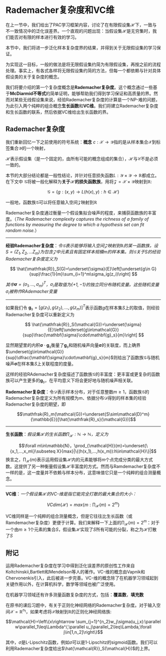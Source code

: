 Rademacher复杂度和VC维
===============================

在上一节中，我们给出了PAC学习框架内容，讨论了在有限假设集$\mathcal{H}$下，一致与不一致情况中的泛化误差界。一个直观的问题出现：当假设集$\mathcal{H}$是无穷集时，我们能否对有限的样本进行有效的学习。

本节中，我们将进一步泛化样本复杂度界的结果，并得到关于无限假设集的学习保证。

为实现这一目标，一般的做法是将无限假设集约简为有限假设集，再按之前的流程处理。事实上，有各式各样将无限假设集约简的方法，但每一个都依赖与针对具体假设类的关于复杂度的概念。

我们将要介绍的第一个复杂度概念是**Rademacher复杂度**。这个概念通过一些基于**McDiarmid不等式**的简单证明，能够帮助我们得到学习保证和高质量的界。然而对某些无线假设集来说，经验Rademacher复杂度的计算是一个NP-难的问题，为此引入两个纯粹的组合概念**生长函数**和**VC维**。我们将建立Rademacher复杂度和生长函数的联系，然后依据VC维给出生长函数的界。


Rademacher复杂度
--------------------------------
我们重新回忆一下之前使用的符号系统：**概念** $c:\mathcal{X}\rightarrow\mathcal{Y}$指的是从样本集合$\mathcal{X}$到标签集合$\mathcal{Y}$的一个映射，

$\mathcal{H}$表示假设集（是一个固定的，由所有可能的概念组成的集合），$\mathcal{H}$与$\mathcal{C}$不是必须一致的。

本节的大部分结论都是一般性结论，并针对任意损失函数$L:\mathcal{Y}\times\mathcal{Y}\rightarrow\mathbb{R}$都成立。在下文中
$\mathcal{G}$将被一般化解释为**关于$\mathcal{H}$的损失函数族**，用将$\mathcal{Z}=\mathcal{X}\times\mathcal{Y}$映射到$\mathbb{R}:$

$$
\mathcal{G}=\{g:(x,y)\rightarrow L(h(x),y):h\in\mathcal{H}\}
$$

一般地，函数族$\mathcal{G}$可以将任意输入空间$\mathcal{Z}$映射到$\mathbb{R}$

Rademacher复杂度通过衡量一个假设集拟合噪声的程度，来捕获函数族的丰富度。（*The Rademacher complexity captures the richness of a family of functions by
measuring the degree to which a hypothesis set can fit random noise.*）

---------------------------------
**经验Rademacher复杂度**：*令$\mathcal{G}$表示能够将输入空间$\mathcal{Z}$映射到$\mathbb{R}$的某一函数族，设$S=(Z_1,Z_2,...Z_m)$为包含$\mathcal{Z}$中元素且有固定样本规模$m$的样本集。则$\mathcal{G}$关于$S$的经验Rademacher复杂度定义为*

$$
\hat{\mathfrak{R}}_S(G)=\underset{\sigma}{E}\left[\underset{g\in G}{sup}\frac{1}{m}\sum_{i=1}^m\sigma_ig(z_i)\right]
$$

*其中$\mathbf{\sigma}=(\sigma_1,...,\sigma_m)^T$，$\sigma_i$是取值为$\{+1,-1\}$的独立同分布随机变量。这些随机变量$\sigma_i$被称作RAdemacher变量*

------------------------------------------

如果我们令 $\mathbf{g}_s=[g(z_1),g(z_2),...,g(z_m)]^T$表示函数$g$在样本集$S$上的取值，则经验Rademacher复杂度可以重新定义为

$$
\hat{\mathfrak{R}}_S(\mathcal{G})=\underset{\sigma}{E}\left[\underset{g\in\mathcal{G}}{sup}\frac{\mathbf{\sigma}\cdot\mathbf{g}_s}{m}\right]
$$

显然期望里的内积$\mathbf{\sigma}\cdot\mathbf{g}_s$衡量了$\mathbf{g}_s$和随机噪声向量$\mathbf{\sigma}$的关联度，而上确界$\underset{g\in\mathcal{G}}{sup}\dfrac{\mathbf{\sigma}\cdot\mathbf{g}_s}{m}$则给出了函数族$\mathcal{G}$与随机噪声$\mathbf{\sigma}$在样本集$S$上关联程度的度量。

这样的经验RAdemacher复杂度描述了函数族$\mathcal{G}$的丰富度：更丰富或更复杂的函数族可以产生更多的$\mathbf{g}_s$，在平均意义下将会更好地与随机噪声相关联。

**Rademacher复杂度**：令$\mathcal{D}$表示样本分布，对于任意整数$m\geq 1$，函数族$\mathcal{G}$的Rademacher复杂度定义为所有规模为$m$、依据分布$\mathcal{D}$得到的样本集的经验Rademacher复杂度的期望，即

$$\mathfrak{R}_m(\mathcal{G})=\underset{S\sim\mathcal{D}^m}{\mathbb{E}}[\hat{\mathfrak{R}_s}(\mathcal{G})]$$

------------------------------------
**生长函数**：*假设集$\mathcal{H}$的生长函数$\prod_\mathcal{H}:\mathbb{N}\rightarrow\mathbb{N}$，定义为*

$$\forall m\in\mathbb{N}，\prod_{\mathcal{H}}(m)=\underset{\{x_1,...,x_m\}\subseteq X}{max}|\{(h(x_1),...,h(x_m)):h\in\mathcal{H}\}|$$
换言之，$\prod_{\mathcal{H}}(m)$表示运用假设集$\mathcal{H}$内的元素能够将$m$个点完成分类的最大方式数。这提供了另一种衡量假设集$\mathcal{H}$丰富度的方式。然而与Ramdemacher复杂度不一样的是，这一度量并不依赖与样本分布，这意味值它只是一个纯粹的组合测量概念。

------------------------------------
**VC维**：*一个假设集$\mathcal{H}$的VC-维是指它能完全打散的最大集合的大小：*

$$VCdim(\mathcal{H})=max\{m:\prod_\mathcal{H}(m)=2^m\}$$

VC维同样是一个纯粹的组合测量概念，但是它往往比生长函数（或Ramdemacher复杂度）更便于计算。我们来解释一下上面的$\prod_\mathcal{H}(m)=2^m$：对于一个由$m\geq 1$个元素的集合$S$，假设集$\mathcal{H}$实现了$S$所有可能的分裂，称之为$\mathcal{H}$打散了$S$


附记
-------------------------------
运用Rademacher复杂度在学习中得到泛化误差界的原创性工作来自Koltchinskii,Bartlett和Mendelson等人的著作。VC-维的概念由Vapnik和Chervonenkis引入，此后被进一步完善。VC-维的概念除了在机器学习领域起到关键作用以外，在计算机科学，数学等领域也被广泛使用。

在机器学习领域还有许多测量函数复杂度的方式，包括：**覆盖数**，**填充数**

在原书的课后习题中，有关于正则化神经网络的Rademacher复杂度。对于输入空间$\mathcal{X}=\mathbb{R}^{n_1}$，如果考虑将$\mathcal{X}$映射到$\mathbb{R}$的正则化神经网络族:

$$\mathcal{H}=\left\{x\rightarrow \sum_{j=1}^{n_2}w_j\sigma(u_j,x):\parallel w\parallel_1\leq\Lambda^/,\parallel u_j\parallel_2\leq\Lambda,\forall j\in[1,n_2]\right\}$$

其中，$\sigma$是L-Lipschitz函数，例如$\sigma$可以是1-Lipschitz的sigmoid函数。我们可以利用Rademacher复杂度给出$\hat{\mathcal{R}}_S(\mathcal{H})$的上界。
